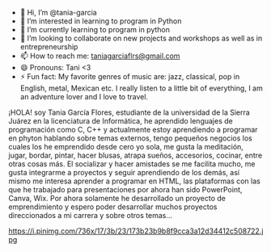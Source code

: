 - 👋 Hi, I’m @tania-garcia
- 👀 I’m interested in learning to program in Python
- 🌱 I’m currently learning to program in python
- 💞️ I’m looking to collaborate on new projects and workshops as well as in entrepreneurship
- 📫 How to reach me: taniagarciaflrs@gmail.com
- 😄 Pronouns: Tani <3
- ⚡ Fun fact: My favorite genres of music are: jazz, classical, pop in English, metal, Mexican etc.
I really listen to a little bit of everything, I am an adventure lover and I love to travel.

¡HOLA!
soy Tania García Flores, estudiante de la universidad de la Sierra Juárez en la licenciatura de Informática, he aprendido lenguajes de programación como C, C++ y actualmente estoy aprendiendo a programar en phyton 
hablando sobre temas externos, tengo pequeños negocios los cuales los he emprendido desde cero yo sola, me gusta la meditación, jugar, bordar, pintar, hacer blusas, atrapa sueños, accesorios, cocinar, entre otras cosas más.
El socializar y hacer amistades se me facilita mucho, me gusta integrarme a proyectos y seguir aprendiendo de los demás, así mismo me interesa aprender a programar en HTML, las plataformas con las que he trabajado para
presentaciones por ahora han sido PowerPoint, Canva, Wix.
Por ahora solamente he desarrollado un proyecto de emprendimiento y espero poder desarrollar muchos proyectos direccionados a mi carrera y sobre otros temas…


https://i.pinimg.com/736x/17/3b/23/173b23b9b8f9cca3a12d34412c508722.jpg
